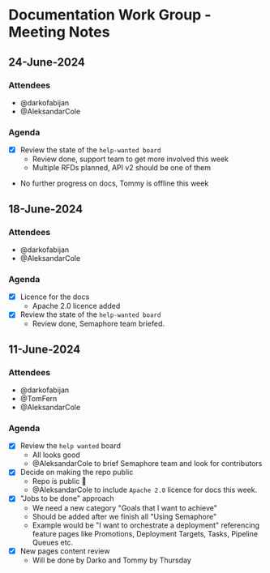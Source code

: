 # Documentation Work Group - Meeting Notes

## 24-June-2024

### Attendees

- @darkofabijan 
- @AleksandarCole

### Agenda

- [x] Review the state of the `help-wanted board`
  - Review done, support team to get more involved this week
  - Multiple RFDs planned, API v2 should be one of them
- No further progress on docs, Tommy is offline this week  

## 18-June-2024

### Attendees

- @darkofabijan 
- @AleksandarCole

### Agenda

- [x] Licence for the docs
  - Apache 2.0 licence added 
- [x] Review the state of the `help-wanted board`
  - Review done, Semaphore team briefed.

## 11-June-2024

### Attendees

- @darkofabijan 
- @TomFern 
- @AleksandarCole

### Agenda

- [x] Review the `help wanted` board
  - All looks good
  - @AleksandarCole to brief Semaphore team and look for contributors
- [x] Decide on making the repo public
  - Repo is public 🎉
  - @AleksandarCole to include `Apache 2.0` licence for docs this week.
- [x] "Jobs to be done" approach
  - We need a new category "Goals that I want to achieve"
  - Should be added after we finish all "Using Semaphore"
  - Example would be "I want to orchestrate a deployment" referencing feature pages like Promotions, Deployment Targets, Tasks, Pipeline Queues etc.
- [x] New pages content review
  - Will be done by Darko and Tommy by Thursday
